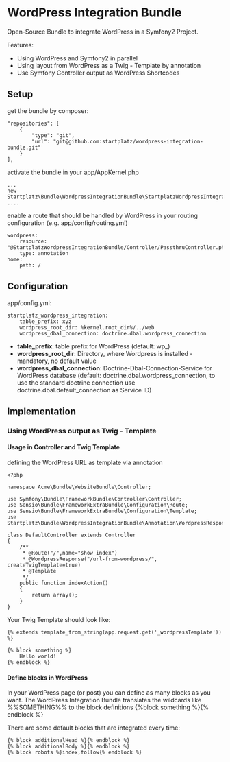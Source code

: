 WordPress Integration Bundle
============================

Open-Source Bundle to integrate WordPress in a Symfony2 Project.

Features:
* Using WordPress and Symfony2 in parallel
* Using layout from WordPress as a Twig - Template by annotation
* Use Symfony Controller output as WordPress Shortcodes


Setup
-----

get the bundle by composer:

    "repositories": [
        {
            "type": "git",
            "url": "git@github.com:startplatz/wordpress-integration-bundle.git"
        }
    ],


activate the bundle in your app/AppKernel.php

    ...
    new Startplatz\Bundle\WordpressIntegrationBundle\StartplatzWordpressIntegrationBundle(),
    ....



enable a route that should be handled by WordPress in your routing configuration (e.g. app/config/routing.yml)

    wordpress:
        resource: "@StartplatzWordpressIntegrationBundle/Controller/PassthruController.php"
        type: annotation
    home:
        path: /


Configuration
-------------

app/config.yml:

    startplatz_wordpress_integration:
        table_prefix: xyz
        wordpress_root_dir: %kernel.root_dir%/../web
        wordpress_dbal_connection: doctrine.dbal.wordpress_connection

* **table_prefix**: table prefix for WordPress (default: wp_)
* **wordpress_root_dir**: Directory, where Wordpress is installed - mandatory, no default value
* **wordpress_dbal_connection**: Doctrine-Dbal-Connection-Service for WordPress database (default: doctrine.dbal.wordpress_connection, to use the standard doctrine connection use doctrine.dbal.default_connection as Service ID)


Implementation
--------------

### Using WordPress output as Twig - Template ###

#### Usage in Controller and Twig Template ####

defining the WordPress URL as template via annotation

    <?php

    namespace Acme\Bundle\WebsiteBundle\Controller;

    use Symfony\Bundle\FrameworkBundle\Controller\Controller;
    use Sensio\Bundle\FrameworkExtraBundle\Configuration\Route;
    use Sensio\Bundle\FrameworkExtraBundle\Configuration\Template;
    use Startplatz\Bundle\WordpressIntegrationBundle\Annotation\WordpressResponse;

    class DefaultController extends Controller
    {
        /**
         * @Route("/",name="show_index")
         * @WordpressResponse("/url-from-wordpress/", createTwigTemplate=true)
         * @Template
         */
        public function indexAction()
        {
            return array();
        }
    }

Your Twig Template should look like:

    {% extends template_from_string(app.request.get('_wordpressTemplate')) %}

    {% block something %}
        Hello world!
    {% endblock %}

#### Define blocks in WordPress ####

In your WordPress page (or post) you can define as many blocks as you want. The WordPress Integration Bundle translates the wildcards like %%SOMETHING%% to the block definitions {%block something %}{% endblock %}

There are some default blocks that are integrated every time:

    {% block additionalHead %}{% endblock %}
    {% block additionalBody %}{% endblock %}
    {% block robots %}index,follow{% endblock %}